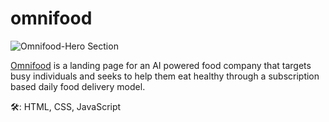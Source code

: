 # omnifood
![Omnifood-Hero Section](http://ibb.co/XFzn2td)

[Omnifood](https://omnifood-akinyele.netlify.app//) is a landing page for an AI powered food company that targets busy individuals and seeks to help them eat healthy through a subscription based daily food delivery model.

🛠: HTML, CSS, JavaScript

